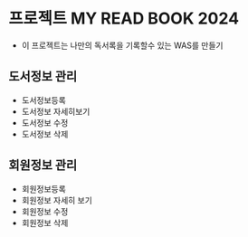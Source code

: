 # 프로젝트 MY READ BOOK 2024

- 이 프로젝트는 나만의 독서록을 기록할수 있는 WAS를 만들기

## 도서정보 관리

- 도서정보등록
- 도서정보 자세히보기
- 도서정보 수정
- 도서정보 삭제

## 회원정보 관리

- 회원정보등록
- 회원정보 자세히 보기
- 회원정보 수정
- 회원정보 삭제
